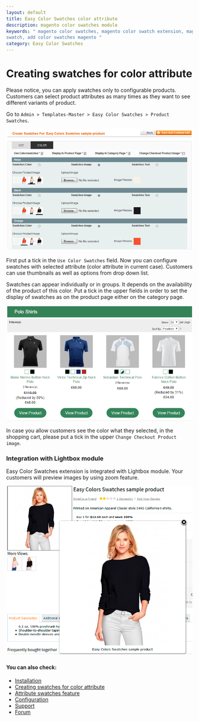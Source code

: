 ```yaml
---
layout: default
title: Easy Color Swatches color attribute
description: magento color swatches module
keywords: " magento color swatches, magento color swatch extension, magento color
swatch, add color swatches magento "
category: Easy Color Swatches
---
```


# Creating swatches for **color** attribute

Please notice, you can apply swatches only to configurable products. Customers can select product attributes as many times as they want to see different variants of product.

Go to `Admin > Templates-Master > Easy Color Swatches > Product Swatches`. 

![Color swatches](/images/m1/extensions/swatches/color-attribute-admin.png)

First put a tick in the `Use Color Swatches` field. Now you can configure swatches with selected attribute (color attribute in current case). Customers can use thumbnails as well as options from drop down list.

Swatches can appear individually or in groups. It depends on the availability of the product of this color. Put a tick in the upper fields in order to set the display of swatches as on the product page either on the category page.

![Color swatches](/images/m1/extensions/swatches/swatches-on-catalog-page.png)

In case you allow customers see the color what they selected, in the shopping cart, please put a tick in the upper `Change Checkout Product image`.

### Integration with Lightbox module

Easy Color Swatches extension is integrated with Lightbox module. Your customers will preview images by using zoom feature.

![Color swatches](/images/m1/extensions/swatches/lightbox-integration.png)

#### You can also check:

*   [Installation](../installation/)
*   [Creating swatches for color attribute](../creating-swatches-for-color-attribute/)
*   [Attribute swatches feature](../attribute-swatches-feature/)
*   [Configuration](../configuration/)
*   [Support](https://swissuplabs.com/contacts/)
*   [Forum](https://swissuplabs.com/magento-forum/)

